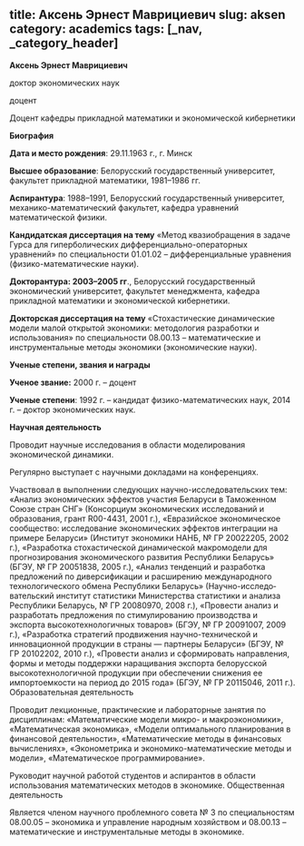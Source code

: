 title: Аксень Эрнест Маврициевич
slug: aksen
category: academics
tags: [_nav, _category_header]
---


__Аксень Эрнест Маврициевич__

доктор экономических наук

доцент

Доцент кафедры прикладной математики и экономической кибернетики


__Биография__

__Дата и место рождения__: 29.11.1963 г., г. Минск

__Высшее образование__: Белорусский государственный университет, факультет прикладной математики, 1981–1986 гг.

__Аспирантура__: 1988–1991, Белорусский государственный университет, механико-математический факультет, кафедра уравнений математической физики.

__Кандидатская диссертация на тему__ «Метод квазиобращения в задаче Гурса для гиперболических дифференциально-операторных уравнений» по специальности 01.01.02 – дифференциальные уравнения (физико-математические науки).

__Докторантура: 2003–2005 гг__., Белорусский государственный экономический университет, факультет менеджмента, кафедра прикладной математики и экономической кибернетики.

__Докторская диссертация на тему__ «Стохастические динамические модели малой открытой экономики: методология разработки и использования» по специальности 08.00.13 – математические и инструментальные методы экономики (экономические науки).

__Ученые степени, звания и награды__

__Ученое звание:__  2000 г. – доцент

__Ученые степени__:  1992 г. – кандидат физико-математических наук, 2014 г. – доктор экономических наук.

__Научная деятельность__

Проводит научные исследования в области моделирования экономической динамики.

Регулярно выступает с научными докладами на конференциях.

Участвовал в выполнении следующих научно-исследовательских тем: «Анализ экономических эффектов участия Беларуси в Таможенном Союзе стран СНГ» (Консорциум экономических исследований и образования, грант R00-4431, 2001 г.), «Евразийское эко­номическое сообщество: исследование экономических эффектов интеграции на примере Беларуси» (Институт экономики НАНБ, № ГР 20022205, 2002 г.),  «Разработка стохастической динамической макромодели для прогнозирования экономического развития Республики Беларусь» (БГЭУ, № ГР 20051838, 2005 г.), «Анализ тен­денций и разработка предложений по диверсификации и расширению между­народного технологического обмена Республики Беларусь»  (Научно-исследо­вательский институт статистики Министерства статистики и анализа Респуб­лики Беларусь, № ГР 20080970, 2008 г.), «Провести анализ и разработать пред­ложения по стимулированию производства и экспорта высокотехнологичных товаров»  (БГЭУ, № ГР 20091007, 2009 г.), «Разработка стратегий продвижения научно-технической и инновационной продукции в страны — партнеры Бела­руси» (БГЭУ, № ГР 20102202, 2010 г.), «Провести анализ и сформировать направления, формы и методы поддержки наращивания экспорта белорусской высокотехнологичной продукции при обеспечении снижения ее импортоемко­сти на период до 2015 года»  (БГЭУ, № ГР 20115046, 2011 г.).
Образовательная деятельность

Проводит лекционные, практические и лабораторные занятия по дисциплинам: «Математические модели микро- и макроэкономики», «Математическая экономика», «Модели оптимального планирования в финансовой деятельности», «Математические методы в финансовых вычислениях», «Эконометрика и экономико-математические методы и модели», «Математическое программирование».

Руководит научной работой студентов и аспирантов в области использования математических методов в экономике.
Общественная деятельность

Является членом научного проблемного совета № 3 по специальностям 08.00.05 – экономика и управление народным хозяйством и 08.00.13 – математические и инструментальные методы в экономике.
